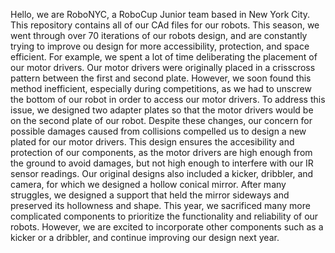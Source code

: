 Hello, we are RoboNYC, a RoboCup Junior team based in New York City. This repository contains all of our CAd files for our robots. 
This season, we went through over 70 iterations of our robots design, and are constantly trying to improve ou design for more accessibility, protection, and space efficient.
For example, we spent a lot of time deliberating the placement of our motor drivers. Our motor drivers were originally placed in a crisscross pattern between the first and second plate. However, we soon found this method inefficient, especially during competitions, as we had to unscrew the bottom of our robot in order to access our motor drivers. To address this issue, we designed two adapter plates so that the motor drivers would be on the second plate of our robot. Despite these changes, our concern for possible damages caused from collisions compelled us to design a new plated for our motor drivers. This design ensures the accesibility and protection of our components, as the motor drivers are high enough from the ground to avoid damages, but not high enough to interfere with our IR sensor readings.
Our original designs also included a kicker, dribbler, and camera, for which we designed a hollow conical mirror. After many struggles, we designed a support that held the mirror sideways and preserved its hollowness and shape.
   This year, we sacrificed many more complicated components to prioritize the functionality and reliability of our robots. However, we are excited to incorporate other components such as a kicker or a dribbler, and continue improving our design next year.
